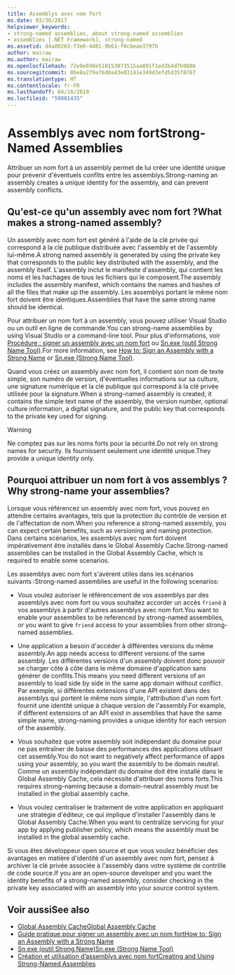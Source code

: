 ```yaml
---
title: Assemblys avec nom fort
ms.date: 03/30/2017
helpviewer_keywords:
- strong-named assemblies, about strong-named assemblies
- assemblies [.NET Framework], strong-named
ms.assetid: d4a80263-f3e0-4d81-9b61-f0cbeae3797b
author: mairaw
ms.author: mairaw
ms.openlocfilehash: 72e9e698e510153073515aa891f1ed3b4d7b9886
ms.sourcegitcommit: 0be8a279af6d8a43e03141e349d3efd5d35f8767
ms.translationtype: HT
ms.contentlocale: fr-FR
ms.lasthandoff: 04/18/2019
ms.locfileid: "59081435"
---
```

# <a name="strong-named-assemblies"></a><span data-ttu-id="0f689-102">Assemblys avec nom fort</span><span class="sxs-lookup"><span data-stu-id="0f689-102">Strong-Named Assemblies</span></span>
<span data-ttu-id="0f689-103">Attribuer un nom fort à un assembly permet de lui créer une identité unique pour prévenir d'éventuels conflits entre les assemblys.</span><span class="sxs-lookup"><span data-stu-id="0f689-103">Strong-naming an assembly creates a unique identity for the assembly, and can prevent assembly conflicts.</span></span>  
  
## <a name="what-makes-a-strong-named-assembly"></a><span data-ttu-id="0f689-104">Qu'est-ce qu'un assembly avec nom fort ?</span><span class="sxs-lookup"><span data-stu-id="0f689-104">What makes a strong-named assembly?</span></span>  
 <span data-ttu-id="0f689-105">Un assembly avec nom fort est généré à l'aide de la clé privée qui correspond à la clé publique distribuée avec l'assembly et de l'assembly lui-même.</span><span class="sxs-lookup"><span data-stu-id="0f689-105">A strong named assembly is generated by using the private key that corresponds to the public key distributed with the assembly, and the assembly itself.</span></span> <span data-ttu-id="0f689-106">L'assembly inclut le manifeste d'assembly, qui contient les noms et les hachages de tous les fichiers qui le composent.</span><span class="sxs-lookup"><span data-stu-id="0f689-106">The assembly includes the assembly manifest, which contains the names and hashes of all the files that make up the assembly.</span></span> <span data-ttu-id="0f689-107">Les assemblys portant le même nom fort doivent être identiques.</span><span class="sxs-lookup"><span data-stu-id="0f689-107">Assemblies that have the same strong name should be identical.</span></span>  
  
 <span data-ttu-id="0f689-108">Pour attribuer un nom fort à un assembly, vous pouvez utiliser Visual Studio ou un outil en ligne de commande.</span><span class="sxs-lookup"><span data-stu-id="0f689-108">You can strong-name assemblies by using Visual Studio or a command-line tool.</span></span> <span data-ttu-id="0f689-109">Pour plus d'informations, voir [Procédure : signer un assembly avec un nom fort](../../../docs/framework/app-domains/how-to-sign-an-assembly-with-a-strong-name.md) ou [Sn.exe (outil Strong Name Tool)](../../../docs/framework/tools/sn-exe-strong-name-tool.md).</span><span class="sxs-lookup"><span data-stu-id="0f689-109">For more information, see [How to: Sign an Assembly with a Strong Name](../../../docs/framework/app-domains/how-to-sign-an-assembly-with-a-strong-name.md) or [Sn.exe (Strong Name Tool)](../../../docs/framework/tools/sn-exe-strong-name-tool.md).</span></span>  
  
 <span data-ttu-id="0f689-110">Quand vous créez un assembly avec nom fort, il contient son nom de texte simple, son numéro de version, d'éventuelles informations sur sa culture, une signature numérique et la clé publique qui correspond à la clé privée utilisée pour la signature.</span><span class="sxs-lookup"><span data-stu-id="0f689-110">When a strong-named assembly is created, it contains the simple text name of the assembly, the version number, optional culture information, a digital signature, and the public key that corresponds to the private key used for signing.</span></span>  
  
> [!WARNING]
>  <span data-ttu-id="0f689-111">Ne comptez pas sur les noms forts pour la sécurité.</span><span class="sxs-lookup"><span data-stu-id="0f689-111">Do not rely on strong names for security.</span></span> <span data-ttu-id="0f689-112">Ils fournissent seulement une identité unique.</span><span class="sxs-lookup"><span data-stu-id="0f689-112">They provide a unique identity only.</span></span>  
  
## <a name="why-strong-name-your-assemblies"></a><span data-ttu-id="0f689-113">Pourquoi attribuer un nom fort à vos assemblys ?</span><span class="sxs-lookup"><span data-stu-id="0f689-113">Why strong-name your assemblies?</span></span>  
 <span data-ttu-id="0f689-114">Lorsque vous référencez un assembly avec nom fort, vous pouvez en attendre certains avantages, tels que la protection du contrôle de version et de l'affectation de nom.</span><span class="sxs-lookup"><span data-stu-id="0f689-114">When you reference a strong-named assembly, you can expect certain benefits, such as versioning and naming protection.</span></span> <span data-ttu-id="0f689-115">Dans certains scénarios, les assemblys avec nom fort doivent impérativement être installés dans le Global Assembly Cache.</span><span class="sxs-lookup"><span data-stu-id="0f689-115">Strong-named assemblies can be installed in the Global Assembly Cache, which is required to enable some scenarios.</span></span>  
  
 <span data-ttu-id="0f689-116">Les assemblys avec nom fort s'avèrent utiles dans les scénarios suivants :</span><span class="sxs-lookup"><span data-stu-id="0f689-116">Strong-named assemblies are useful in the following scenarios:</span></span>  
  
-   <span data-ttu-id="0f689-117">Vous voulez autoriser le référencement de vos assemblys par des assemblys avec nom fort ou vous souhaitez accorder un accès `friend` à vos assemblys à partir d'autres assemblys avec nom fort.</span><span class="sxs-lookup"><span data-stu-id="0f689-117">You want to enable your assemblies to be referenced by strong-named assemblies, or you want to give `friend` access to your assemblies from other strong-named assemblies.</span></span>  
  
-   <span data-ttu-id="0f689-118">Une application a besoin d'accéder à différentes versions du même assembly.</span><span class="sxs-lookup"><span data-stu-id="0f689-118">An app needs access to different versions of the same assembly.</span></span> <span data-ttu-id="0f689-119">Les différentes versions d'un assembly doivent donc pouvoir se charger côte à côte dans le même domaine d'application sans générer de conflits.</span><span class="sxs-lookup"><span data-stu-id="0f689-119">This means  you need different versions of an assembly to load side by side in the same app domain without conflict.</span></span> <span data-ttu-id="0f689-120">Par exemple, si différentes extensions d'une API existent dans des assemblys qui portent le même nom simple, l'attribution d'un nom fort fournit une identité unique à chaque version de l'assembly.</span><span class="sxs-lookup"><span data-stu-id="0f689-120">For example, if different extensions of an API exist in assemblies that have the same simple name, strong-naming provides a unique identity for each version of the assembly.</span></span>  
  
-   <span data-ttu-id="0f689-121">Vous souhaitez que votre assembly soit indépendant du domaine pour ne pas entraîner de baisse des performances des applications utilisant cet assembly.</span><span class="sxs-lookup"><span data-stu-id="0f689-121">You do not want to negatively affect performance of apps using your assembly, so you want the assembly to be domain neutral.</span></span> <span data-ttu-id="0f689-122">Comme un assembly indépendant du domaine doit être installé dans le Global Assembly Cache, cela nécessite d'attribuer des noms forts.</span><span class="sxs-lookup"><span data-stu-id="0f689-122">This requires strong-naming because a domain-neutral assembly must be installed in the global assembly cache.</span></span>  
  
-   <span data-ttu-id="0f689-123">Vous voulez centraliser le traitement de votre application en appliquant une stratégie d'éditeur, ce qui implique d'installer l'assembly dans le Global Assembly Cache.</span><span class="sxs-lookup"><span data-stu-id="0f689-123">When you want to centralize servicing for your app by applying publisher policy, which means the assembly must be installed in the  global assembly cache.</span></span>  
  
 <span data-ttu-id="0f689-124">Si vous êtes développeur open source et que vous voulez bénéficier des avantages en matière d'identité d'un assembly avec nom fort, pensez à archiver la clé privée associée à l'assembly dans votre système de contrôle de code source.</span><span class="sxs-lookup"><span data-stu-id="0f689-124">If you are an open-source developer and you want the identity benefits of a strong-named assembly, consider checking in the private key associated with an assembly into your source control system.</span></span>  
  
## <a name="see-also"></a><span data-ttu-id="0f689-125">Voir aussi</span><span class="sxs-lookup"><span data-stu-id="0f689-125">See also</span></span>

- [<span data-ttu-id="0f689-126">Global Assembly Cache</span><span class="sxs-lookup"><span data-stu-id="0f689-126">Global Assembly Cache</span></span>](../../../docs/framework/app-domains/gac.md)
- [<span data-ttu-id="0f689-127">Guide pratique pour signer un assembly avec un nom fort</span><span class="sxs-lookup"><span data-stu-id="0f689-127">How to: Sign an Assembly with a Strong Name</span></span>](../../../docs/framework/app-domains/how-to-sign-an-assembly-with-a-strong-name.md)
- [<span data-ttu-id="0f689-128">Sn.exe (outil Strong Name)</span><span class="sxs-lookup"><span data-stu-id="0f689-128">Sn.exe (Strong Name Tool)</span></span>](../../../docs/framework/tools/sn-exe-strong-name-tool.md)
- [<span data-ttu-id="0f689-129">Création et utilisation d’assemblys avec nom fort</span><span class="sxs-lookup"><span data-stu-id="0f689-129">Creating and Using Strong-Named Assemblies</span></span>](../../../docs/framework/app-domains/create-and-use-strong-named-assemblies.md)
